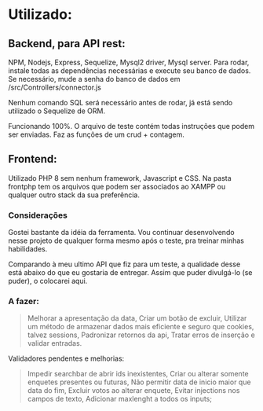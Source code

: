 # Utilizado: #
## Backend, para API rest: ##
NPM, Nodejs, Express, Sequelize, Mysql2 driver, Mysql server.
Para rodar, instale todas as dependências necessárias e execute seu banco de dados. Se necessário, mude a senha do banco de dados em /src/Controllers/connector.js

Nenhum comando SQL será necessário antes de rodar, já está sendo utilizado o Sequelize de ORM.

Funcionando 100%. O arquivo de teste contém todas instruções que podem ser enviadas.
Faz as funções de um crud + contagem.

## Frontend: ##
Utilizado PHP 8 sem nenhum framework, Javascript e CSS. Na pasta frontphp tem os arquivos que podem ser associados ao XAMPP ou qualquer outro stack da sua preferência.
### Considerações ###
Gostei bastante da idéia da ferramenta. Vou continuar desenvolvendo nesse projeto de qualquer forma mesmo após o teste, pra treinar minhas habilidades.

Comparando à meu ultimo API que fiz para um teste, a qualidade desse está abaixo do que eu gostaria de entregar. Assim que puder divulgá-lo (se puder), o colocarei aqui.

### A fazer:
> Melhorar a apresentação da data,
> Criar um botão de excluir,
> Utilizar um método de armazenar dados mais eficiente e seguro que cookies, talvez sessions,
> Padronizar retornos da api,
> Tratar erros de inserção e validar entradas.

Validadores pendentes e melhorias: 
> Impedir searchbar de abrir ids inexistentes,
> Criar ou alterar somente enquetes presentes ou futuras,
> Não permitir data de inicio maior que data do fim,
> Excluir votos ao alterar enquete,
> Evitar injections nos campos de texto,
> Adicionar maxlenght a todos os inputs;

